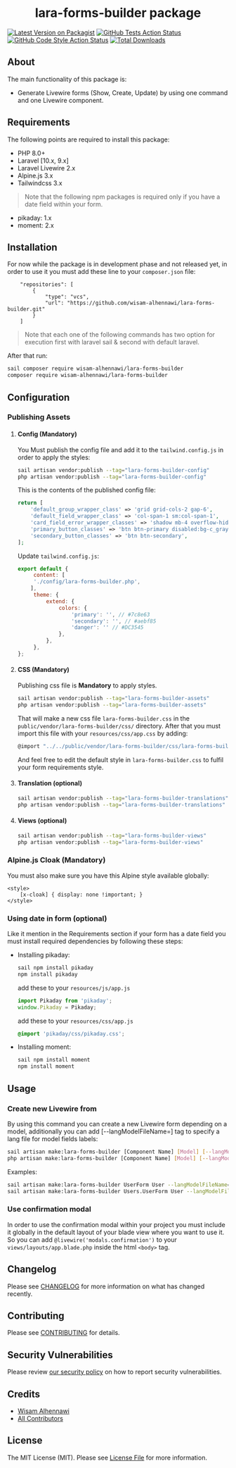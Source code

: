 <h1 align="center">lara-forms-builder package</h1>

[![Latest Version on Packagist](https://img.shields.io/packagist/v/wisam-alhennawi/lara-forms-builder.svg?style=flat-square)](https://packagist.org/packages/wisam-alhennawi/lara-forms-builder)
[![GitHub Tests Action Status](https://img.shields.io/github/workflow/status/wisam-alhennawi/lara-forms-builder/run-tests?label=tests)](https://github.com/wisam-alhennawi/lara-forms-builder/actions?query=workflow%3Arun-tests+branch%3Amain)
[![GitHub Code Style Action Status](https://img.shields.io/github/workflow/status/wisam-alhennawi/lara-forms-builder/Fix%20PHP%20code%20style%20issues?label=code%20style)](https://github.com/wisam-alhennawi/lara-forms-builder/actions?query=workflow%3A"Fix+PHP+code+style+issues"+branch%3Amain)
[![Total Downloads](https://img.shields.io/packagist/dt/wisam-alhennawi/lara-forms-builder.svg?style=flat-square)](https://packagist.org/packages/wisam-alhennawi/lara-forms-builder)

## About
The main functionality of this package is:
- Generate Livewire forms (Show, Create, Update) by using one command and one Livewire component.

## Requirements
The following points are required to install this package:
- PHP 8.0+
- Laravel [10.x, 9.x]
- Laravel Livewire 2.x
- Alpine.js 3.x
- Tailwindcss 3.x
> Note that the following npm packages is required only if you have a date field within your form.
- pikaday: 1.x
- moment: 2.x
## Installation

For now while the package is in development phase and not released yet, in order to use it you must add these line to your `composer.json` file:

```
    "repositories": [
        {
            "type": "vcs",
            "url": "https://github.com/wisam-alhennawi/lara-forms-builder.git"
        }
    ]
```
> Note that each one of the following commands has two option for execution first with laravel sail & second with default laravel.

After that run:

```bash
sail composer require wisam-alhennawi/lara-forms-builder
composer require wisam-alhennawi/lara-forms-builder
```

## Configuration

### Publishing Assets

1) #### Config **(Mandatory)**
    You Must publish the config file and add it to the `tailwind.config.js` in order to apply the styles:
    ```bash
    sail artisan vendor:publish --tag="lara-forms-builder-config"
    php artisan vendor:publish --tag="lara-forms-builder-config"
    ```
    This is the contents of the published config file:
    ```php
    return [
        'default_group_wrapper_class' => 'grid grid-cols-2 gap-6',
        'default_field_wrapper_class' => 'col-span-1 sm:col-span-1',
        'card_field_error_wrapper_classes' => 'shadow mb-4 overflow-hidden rounded-md col-span-2 sm:col-span-2',
        'primary_button_classes' => 'btn btn-primary disabled:bg-c_gray-300',
        'secondary_button_classes' => 'btn btn-secondary',
    ];
    ```

   Update `tailwind.config.js`:
   ```js
   export default {
        content: [
        './config/lara-forms-builder.php',
       ],
        theme: {
            extend: {
                colors: {
                    'primary': '', // #7c8e63
                    'secondary': '', // #aebf85
                    'danger': '' // #DC3545
                },
            },
        },
   };
   ```

2) #### CSS **(Mandatory)**
   Publishing css file is **Mandatory** to apply styles.

    ```bash
    sail artisan vendor:publish --tag="lara-forms-builder-assets"
    php artisan vendor:publish --tag="lara-forms-builder-assets"
    ```
   That will make a new css file `lara-forms-builder.css` in the `public/vendor/lara-forms-builder/css/` directory.
   After that you must import this file with your `resources/css/app.css` by adding:
    ```bash
    @import "../../public/vendor/lara-forms-builder/css/lara-forms-builder.css";
    ```
   And feel free to edit the default style in `lara-forms-builder.css` to fulfil your form requirements style.

3) #### Translation (optional)
    ```bash
    sail artisan vendor:publish --tag="lara-forms-builder-translations"
    php artisan vendor:publish --tag="lara-forms-builder-translations"
    ```

4) #### Views (optional)
    ```bash
    sail artisan vendor:publish --tag="lara-forms-builder-views"
    php artisan vendor:publish --tag="lara-forms-builder-views"
    ```

### Alpine.js Cloak **(Mandatory)**
You must also make sure you have this Alpine style available globally:
```
<style>
    [x-cloak] { display: none !important; }
</style>
```

### Using date in form (optional)
Like it mention in the Requirements section if your form has a date field you must install required dependencies by following these steps:
- Installing pikaday:
    ```bash
    sail npm install pikaday
    npm install pikaday
    ```
  add these to your `resources/js/app.js`
    ```js
    import Pikaday from 'pikaday';
    window.Pikaday = Pikaday;
    ```
  add these to your `resources/css/app.js`
    ```css
    @import 'pikaday/css/pikaday.css';
    ```

- Installing moment:
    ```bash
    sail npm install moment
    npm install moment
    ```

## Usage

### Create new Livewire from

By using this command you can create a new Livewire form depending on a model,
additionally you can add [--langModelFileName=] tag to specify a lang file for model fields labels:
```bash
sail artisan make:lara-forms-builder [Component Name] [Model] [--langModelFileName=]
php artisan make:lara-forms-builder [Component Name] [Model] [--langModelFileName=]
```

Examples:
```bash
sail artisan make:lara-forms-builder UserForm User --langModelFileName=users
sail artisan make:lara-forms-builder Users.UserForm User --langModelFileName=users       //this will make a UserForm component inside Users directory.
```

### Use confirmation modal

In order to use the confirmation modal within your project you must include it globally in the default layout of your blade view where you want to use it.
So you can add `@livewire('modals.confirmation')` to your `views/layouts/app.blade.php` inside the html `<body>` tag.


## Changelog

Please see [CHANGELOG](CHANGELOG.md) for more information on what has changed recently.

## Contributing

Please see [CONTRIBUTING](CONTRIBUTING.md) for details.

## Security Vulnerabilities

Please review [our security policy](../../security/policy) on how to report security vulnerabilities.

## Credits

- [Wisam Alhennawi](https://github.com/wisam-alhennawi)
- [All Contributors](../../contributors)

## License

The MIT License (MIT). Please see [License File](LICENSE.md) for more information.
